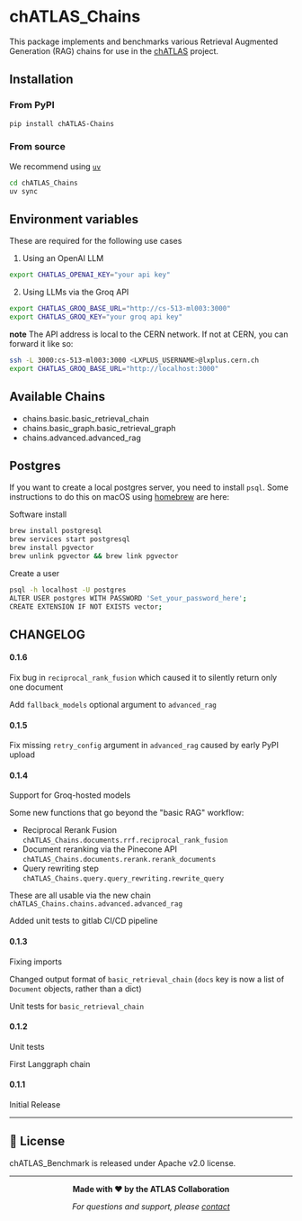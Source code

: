 
# chATLAS_Chains

This package implements and benchmarks various Retrieval Augmented Generation (RAG) chains for use in the [chATLAS](https://chatlas-flask-chatlas.app.cern.ch) project.

## Installation

### From PyPI

```bash
pip install chATLAS-Chains
```

### From source

We recommend using [`uv`](https://docs.astral.sh/uv/)
```bash
cd chATLAS_Chains
uv sync
```

## Environment variables

These are required for the following use cases

1. Using an OpenAI LLM
```bash
export CHATLAS_OPENAI_KEY="your api key"
```

2. Using LLMs via the Groq API
```bash
export CHATLAS_GROQ_BASE_URL="http://cs-513-ml003:3000"
export CHATLAS_GROQ_KEY="your groq api key"
```

**note** The API address is local to the CERN network. If not at CERN, you can forward it like so:
```bash
ssh -L 3000:cs-513-ml003:3000 <LXPLUS_USERNAME>@lxplus.cern.ch
export CHATLAS_GROQ_BASE_URL="http://localhost:3000"
```

## Available Chains
- chains.basic.basic_retrieval_chain
- chains.basic_graph.basic_retrieval_graph
- chains.advanced.advanced_rag

## Postgres

If you want to create a local postgres server, you need to install `psql`. Some instructions to do this on macOS using [homebrew](https://brew.sh) are here:

Software install
```bash
brew install postgresql
brew services start postgresql
brew install pgvector
brew unlink pgvector && brew link pgvector
```

Create a user
```bash
psql -h localhost -U postgres
ALTER USER postgres WITH PASSWORD 'Set_your_password_here';
CREATE EXTENSION IF NOT EXISTS vector;
```
## CHANGELOG

#### 0.1.6

Fix bug in `reciprocal_rank_fusion` which caused it to silently return only one document

Add `fallback_models` optional argument to `advanced_rag`

#### 0.1.5

Fix missing `retry_config` argument in `advanced_rag` caused by early PyPI upload

#### 0.1.4

Support for Groq-hosted models

Some new functions that go beyond the "basic RAG" workflow:
- Reciprocal Rerank Fusion `chATLAS_Chains.documents.rrf.reciprocal_rank_fusion`
- Document reranking via the Pinecone API `chATLAS_Chains.documents.rerank.rerank_documents`
- Query rewriting step `chATLAS_Chains.query.query_rewriting.rewrite_query`

These are all usable via the new chain `chATLAS_Chains.chains.advanced.advanced_rag`

Added unit tests to gitlab CI/CD pipeline

#### 0.1.3

Fixing imports

Changed output format of `basic_retrieval_chain` (`docs` key is now a list of `Document` objects, rather than a dict)

Unit tests for `basic_retrieval_chain`

#### 0.1.2

Unit tests

First Langgraph chain

#### 0.1.1

Initial Release

---
## 📄 License

chATLAS_Benchmark is released under Apache v2.0 license.

---

<div align="center">

**Made with ❤️ by the ATLAS Collaboration**

*For questions and support, please [contact](mailto:joseph.caimin.egan@cern.ch)*

</div>